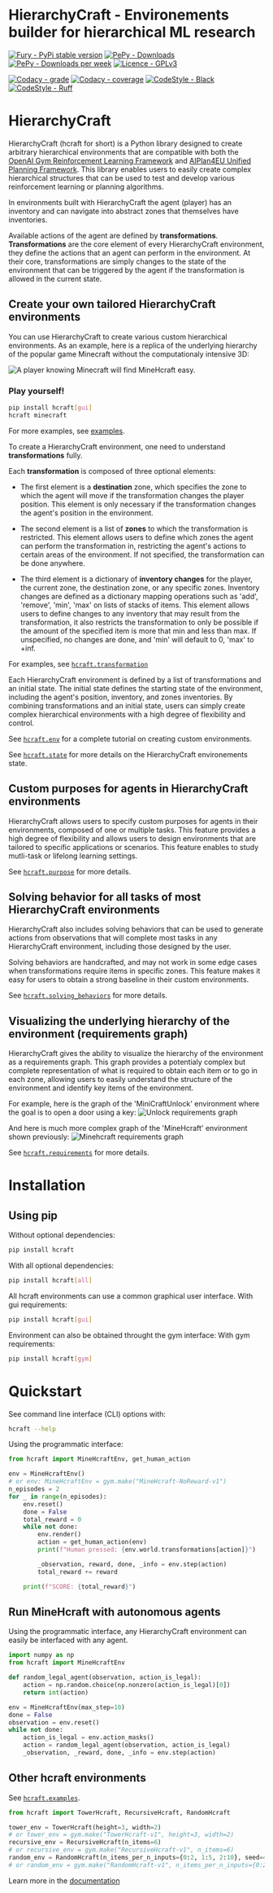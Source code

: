 # **HierarchyCraft - Environements builder for hierarchical ML research**

[![Fury - PyPi stable version](https://badge.fury.io/py/hcraft.svg)](https://badge.fury.io/py/hcraft)
[![PePy - Downloads](https://static.pepy.tech/badge/hcraft)](https://pepy.tech/project/hcraft)
[![PePy - Downloads per week](https://static.pepy.tech/badge/hcraft/week)](https://pepy.tech/project/hcraft)
[![Licence - GPLv3](https://img.shields.io/github/license/IRLL/HierarchyCraft?style=plastic)](https://www.gnu.org/licenses/)

[![Codacy - grade](https://app.codacy.com/project/badge/Grade/b5010ccc46274c0eb1e3ae563934efdd)](https://www.codacy.com/gh/IRLL/HierarchyCraft/dashboard?utm_source=github.com&amp;utm_medium=referral&amp;utm_content=IRLL/HierarchyCraft&amp;utm_campaign=Badge_Grade)
[![Codacy - coverage](https://app.codacy.com/project/badge/Coverage/b5010ccc46274c0eb1e3ae563934efdd)](https://www.codacy.com/gh/IRLL/HierarchyCraft/dashboard?utm_source=github.com&amp;utm_medium=referral&amp;utm_content=IRLL/HierarchyCraft&amp;utm_campaign=Badge_Coverage)
[![CodeStyle - Black](https://img.shields.io/badge/code%20style-black-000000.svg)](https://github.com/psf/black)
[![CodeStyle - Ruff](https://img.shields.io/endpoint?url=https://raw.githubusercontent.com/charliermarsh/ruff/main/assets/badge/v1.json)](https://github.com/charliermarsh/ruff)


# HierarchyCraft

HierarchyCraft (hcraft for short) is a Python library designed to create arbitrary hierarchical environments that are compatible with both the [OpenAI Gym Reinforcement Learning Framework](https://github.com/openai/gym) and [AIPlan4EU Unified Planning Framework](https://github.com/aiplan4eu/unified-planning). This library enables users to easily create complex hierarchical structures that can be used to test and develop various reinforcement learning or planning algorithms.

In environments built with HierarchyCraft the agent (player) has an inventory and can navigate into abstract zones that themselves have inventories.

Available actions of the agent are defined by **transformations**.
**Transformations** are the core element of every HierarchyCraft environment, they define the actions that an agent can perform in the environment. At their core, transformations are simply changes to the state of the environment that can be triggered by the agent if the transformation is allowed in the current state.

## Create your own tailored HierarchyCraft environments

You can use HierarchyCraft to create various custom hierarchical environments. As an example, here is a replica of the underlying hierarchy of the popular game Minecraft without the computationaly intensive 3D:

![A player knowing Minecraft will find MineHcraft easy.](docs/images/minehcraft_human_demo.gif)

### Play yourself!

```bash
pip install hcraft[gui]
hcraft minecraft
```


For more examples, see [examples](https://irll.github.io/HierarchyCraft/hcraft/examples.html).

To create a HierarchyCraft environment, one need to understand **transformations** fully.

Each **transformation** is composed of three optional elements:

-   The first element is a **destination** zone, which specifies the zone to which the agent will move if the transformation changes the player position. This element is only necessary if the transformation changes the agent's position in the environment.

-   The second element is a list of **zones** to which the transformation is restricted. This element allows users to define which zones the agent can perform the transformation in, restricting the agent's actions to certain areas of the environment. If not specified, the transformation can be done anywhere.

-   The third element is a dictionary of **inventory changes** for the player, the current zone, the destination zone, or any specific zones. Inventory changes are defined as a dictionary mapping operations such as 'add', 'remove', 'min', 'max' on lists of stacks of items. This element allows users to define changes to any inventory that may result from the transformation, it also restricts the transformation to only be possible if the amount of the specified item is more that min and less than max. If unspecified, no changes are done, and 'min' will default to 0, 'max' to +inf.

For examples, see [`hcraft.transformation`](https://irll.github.io/HierarchyCraft/hcraft/transformation.html)


Each HierarchyCraft environment is defined by a list of transformations and an initial state. The initial state defines the starting state of the environment, including the agent's position, inventory, and zones inventories. By combining transformations and an initial state, users can simply create complex hierarchical environments with a high degree of flexibility and control.

See [`hcraft.env`](https://irll.github.io/HierarchyCraft/hcraft/env.html) for a complete tutorial on creating custom environments.

See [`hcraft.state`](https://irll.github.io/HierarchyCraft/hcraft/state.html) for more details on the HierarchyCraft environements state.

## Custom purposes for agents in HierarchyCraft environments

HierarchyCraft allows users to specify custom purposes for agents in their environments, composed of one or multiple tasks. This feature provides a high degree of flexibility and allows users to design environments that are tailored to specific applications or scenarios. This feature enables to study mutli-task or lifelong learning settings.

See [`hcraft.purpose`](https://irll.github.io/HierarchyCraft/hcraft/purpose.html) for more details.

## Solving behavior for all tasks of most HierarchyCraft environments

HierarchyCraft also includes solving behaviors that can be used to generate actions from observations that will complete most tasks in any HierarchyCraft environment, including those designed by the user.

Solving behaviors are handcrafted, and may not work in some edge cases when transformations require items in specific zones. This feature makes it easy for users to obtain a strong baseline in their custom environments.

See [`hcraft.solving_behaviors`](https://irll.github.io/HierarchyCraft/hcraft/solving_behaviors.html) for more details.

## Visualizing the underlying hierarchy of the environment (requirements graph)

HierarchyCraft gives the ability to visualize the hierarchy of the environment as a requirements graph. This graph provides a potentialy complex but complete representation of what is required to obtain each item or to go in each zone, allowing users to easily understand the structure of the environment and identify key items of the environment.

For example, here is the graph of the 'MiniCraftUnlock' environment where the goal is to open a door using a key:
![Unlock requirements graph](https://raw.githubusercontent.com/IRLL/HierarchyCraft/master/docs/images/requirements_graphs/MiniCraftUnlock.png)


And here is much more complex graph of the 'MineHcraft' environment shown previously:
![Minehcraft requirements graph](https://raw.githubusercontent.com/IRLL/HierarchyCraft/master/docs/images/requirements_graphs/MineHcraft.png)


See [`hcraft.requirements`](https://irll.github.io/HierarchyCraft/hcraft/requirements.html) for more details.


# Installation

## Using pip

Without optional dependencies:

```bash
pip install hcraft
```

With all optional dependencies:

```bash
pip install hcraft[all]
```


All hcraft environments can use a common graphical user interface.
With gui requirements:

```bash
pip install hcraft[gui]
```

Environment can also be obtained throught the gym interface:
With gym requirements:

```bash
pip install hcraft[gym]
```

# Quickstart

See command line interface (CLI) options with:

```bash
hcraft --help
```

Using the programmatic interface:

```python
from hcraft import MineHcraftEnv, get_human_action

env = MineHcraftEnv()
# or env: MineHcraftEnv = gym.make("MineHcraft-NoReward-v1")
n_episodes = 2
for _ in range(n_episodes):
    env.reset()
    done = False
    total_reward = 0
    while not done:
        env.render()
        action = get_human_action(env)
        print(f"Human pressed: {env.world.transformations[action]}")

        _observation, reward, done, _info = env.step(action)
        total_reward += reward

    print(f"SCORE: {total_reward}")
```


## Run MineHcraft with autonomous agents

Using the programmatic interface, any HierarchyCraft environment can easily be interfaced with any agent.

```python
import numpy as np
from hcraft import MineHcraftEnv

def random_legal_agent(observation, action_is_legal):
    action = np.random.choice(np.nonzero(action_is_legal)[0])
    return int(action)

env = MineHcraftEnv(max_step=10)
done = False
observation = env.reset()
while not done:
    action_is_legal = env.action_masks()
    action = random_legal_agent(observation, action_is_legal)
    _observation, _reward, done, _info = env.step(action)
```
<!-- Run MineHcraft with MaskablePPO from sb3 agent [code] -->

## Other hcraft environments

See [`hcraft.examples`](https://irll.github.io/HierarchyCraft/hcraft/examples.html).

``` python
from hcraft import TowerHcraft, RecursiveHcraft, RandomHcraft

tower_env = TowerHcraft(height=3, width=2)
# or tower_env = gym.make("TowerHcraft-v1", height=3, width=2)
recursive_env = RecursiveHcraft(n_items=6)
# or recursive_env = gym.make("RecursiveHcraft-v1", n_items=6)
random_env = RandomHcraft(n_items_per_n_inputs={0:2, 1:5, 2:10}, seed=42)
# or random_env = gym.make("RandomHcraft-v1", n_items_per_n_inputs={0:2, 1:5, 2:10}, seed=42)
```

Learn more in the [documentation](https://irll.github.io/HierarchyCraft/hcraft.html)
